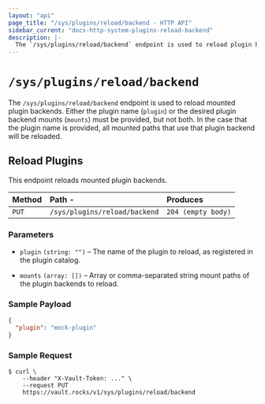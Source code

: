 ```yaml
---
layout: "api"
page_title: "/sys/plugins/reload/backend - HTTP API"
sidebar_current: "docs-http-system-plugins-reload-backend"
description: |-
  The `/sys/plugins/reload/backend` endpoint is used to reload plugin backends.
---
```


# `/sys/plugins/reload/backend`

The `/sys/plugins/reload/backend` endpoint is used to reload mounted plugin
backends. Either the plugin name (`plugin`) or the desired plugin backend mounts
(`mounts`) must be provided, but not both. In the case that the plugin name is
provided, all mounted paths that use that plugin backend will be reloaded.

## Reload Plugins

This endpoint reloads mounted plugin backends.

| Method   | Path                      -   | Produces               |
| :------- | :---------------------------- | :--------------------- |
| `PUT`    | `/sys/plugins/reload/backend` | `204 (empty body)`     |

### Parameters

- `plugin` `(string: "")` – The name of the plugin to reload, as 
  registered in the plugin catalog.

- `mounts` `(array: [])` – Array or comma-separated string mount paths 
  of the plugin backends to reload.

### Sample Payload

```json
{
  "plugin": "mock-plugin"
}
```

### Sample Request

```
$ curl \
    --header "X-Vault-Token: ..." \
    --request PUT
    https://vault.rocks/v1/sys/plugins/reload/backend
```
